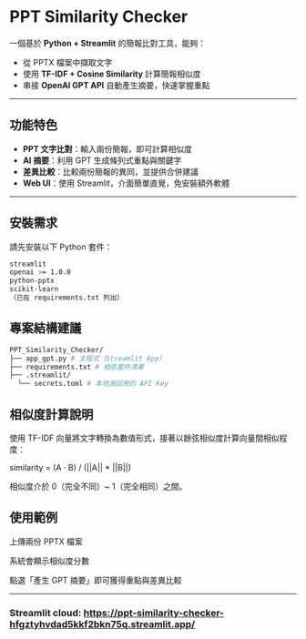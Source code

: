 #  PPT Similarity Checker

一個基於 **Python + Streamlit** 的簡報比對工具，能夠：  
- 從 PPTX 檔案中擷取文字  
- 使用 **TF-IDF + Cosine Similarity** 計算簡報相似度  
- 串接 **OpenAI GPT API** 自動產生摘要，快速掌握重點  
---

##  功能特色
-  **PPT 文字比對**：輸入兩份簡報，即可計算相似度  
-  **AI 摘要**：利用 GPT 生成條列式重點與關鍵字  
-  **差異比較**：比較兩份簡報的異同，並提供合併建議  
-  **Web UI**：使用 Streamlit，介面簡單直覺，免安裝額外軟體  

---

##  安裝需求

請先安裝以下 Python 套件：

```bash
streamlit
openai >= 1.0.0
python-pptx
scikit-learn
（已在 requirements.txt 列出）
```
## 專案結構建議
```bash
PPT_Similarity_Checker/
├── app_gpt.py # 主程式（Streamlit App）
├── requirements.txt # 相依套件清單
├── .streamlit/
  └── secrets.toml # 本地測試用的 API Key
```
## 相似度計算說明
使用 TF-IDF 向量將文字轉換為數值形式，接著以餘弦相似度計算向量間相似程度：

similarity = (A · B) / (||A|| * ||B||)

相似度介於 0（完全不同）~ 1（完全相同）之間。

## 使用範例

上傳兩份 PPTX 檔案

系統會顯示相似度分數

點選「產生 GPT 摘要」即可獲得重點與差異比較

---

### Streamlit cloud: https://ppt-similarity-checker-hfgztyhvdad5kkf2bkn75q.streamlit.app/
